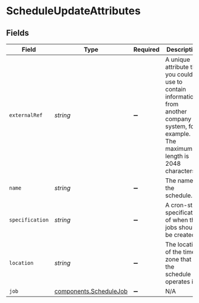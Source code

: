 # ScheduleUpdateAttributes


## Fields

| Field                                                                                                                                         | Type                                                                                                                                          | Required                                                                                                                                      | Description                                                                                                                                   | Example                                                                                                                                       |
| --------------------------------------------------------------------------------------------------------------------------------------------- | --------------------------------------------------------------------------------------------------------------------------------------------- | --------------------------------------------------------------------------------------------------------------------------------------------- | --------------------------------------------------------------------------------------------------------------------------------------------- | --------------------------------------------------------------------------------------------------------------------------------------------- |
| `externalRef`                                                                                                                                 | *string*                                                                                                                                      | :heavy_minus_sign:                                                                                                                            | A unique attribute that you could use to contain information from another company system, for example. The maximum length is 2048 characters. | abc123                                                                                                                                        |
| `name`                                                                                                                                        | *string*                                                                                                                                      | :heavy_minus_sign:                                                                                                                            | The name of the schedule.                                                                                                                     | Daily billing run.                                                                                                                            |
| `specification`                                                                                                                               | *string*                                                                                                                                      | :heavy_minus_sign:                                                                                                                            | A cron-style specification of when the jobs should be created.                                                                                | 30 0 * * *                                                                                                                                    |
| `location`                                                                                                                                    | *string*                                                                                                                                      | :heavy_minus_sign:                                                                                                                            | The location of the time zone that the schedule operates in.                                                                                  | Europe/London                                                                                                                                 |
| `job`                                                                                                                                         | [components.ScheduleJob](../../models/components/schedulejob.md)                                                                              | :heavy_minus_sign:                                                                                                                            | N/A                                                                                                                                           |                                                                                                                                               |